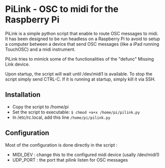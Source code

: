 PiLink - OSC to midi for the Raspberry Pi
=========================================

PiLink is a simple python script that enable to route OSC messages to midi. It has been designed to be run headless on a Raspberry Pi to avoid to setup a computer between a device that send OSC messages (like a iPad running TouchOSC) and a midi instrument.

PiLink tries to mimick some of the functionalities of the "defunc" Missing Link device.

Upon startup, the script will wait until /dev/midi1 is available. To stop the script simply send CTRL-C. If it is running at startup, simply kill it via SSH.

Installation
------------

* Copy the script to /home/pi
* Set the script to executable: ```$ chmod +a+x /home/pi/pilink.py```
* In /etc/rc.local, add this line ```/home/pi/pilink.py```

Configuration
-------------
Most of the configuration is done directly in the script :

* MIDI_DEV : change this to the configured midi device (usally /dev/midi1)
* UDP_PORT : the port that pilink listen for OSC messages

	
	
